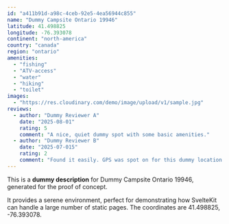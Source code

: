 ```yaml
---
id: "a411b91d-a98c-4ceb-92e5-4ea56944c855"
name: "Dummy Campsite Ontario 19946"
latitude: 41.498825
longitude: -76.393078
continent: "north-america"
country: "canada"
region: "ontario"
amenities:
  - "fishing"
  - "ATV-access"
  - "water"
  - "hiking"
  - "toilet"
images:
  - "https://res.cloudinary.com/demo/image/upload/v1/sample.jpg"
reviews:
  - author: "Dummy Reviewer A"
    date: "2025-08-01"
    rating: 5
    comment: "A nice, quiet dummy spot with some basic amenities."
  - author: "Dummy Reviewer B"
    date: "2025-07-015"
    rating: 2
    comment: "Found it easily. GPS was spot on for this dummy location."
---
```


This is a **dummy description** for Dummy Campsite Ontario 19946, generated for the proof of concept.

It provides a serene environment, perfect for demonstrating how SvelteKit can handle a large number of static pages. The coordinates are 41.498825, -76.393078.
